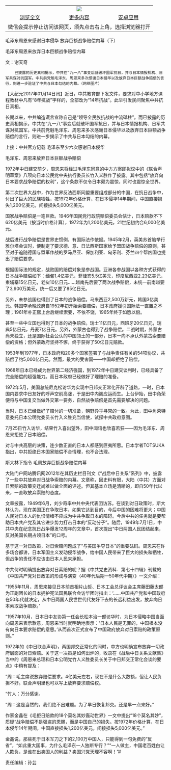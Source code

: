 

<table>
  <tr>
    <td align="center" colspan="3">
      <a href="https://github.com/ogate/ogate/blob/master/README.md"><img src="https://cloud.githubusercontent.com/assets/11880933/13434984/f430fae2-e012-11e5-814f-c2df1e82b247.jpg"/></a>
    </td>
  </tr>
  <tr>
    <td align="center">
      <a href="https://s3.ap-south-1.amazonaws.com/ogatem/oGate.htm?c815733&from=oNote">浏览全文</a>
    </td>
    <td align="center">
      <a href="https://s3.ap-south-1.amazonaws.com/ogatem/oGate.htm?from=oNote">更多内容</a>
    </td>
    <td align="center">
      <a href="https://raw.githubusercontent.com/ogate/up/master/ogate.apk">安卓应用</a>
    </td>
  </tr>
  <tr>
    <td align="center" colspan="3">
      微信会提示停止访问该网页，须先点击右上角，选择浏览器打开
    </td>
  </tr>
</table>    


毛泽东周恩来感谢日本侵华 放弃巨额战争赔偿内幕（下）

毛泽东周恩来放弃日本巨额战争赔偿内幕



文：谢天奇



        已披露的历史真相揭示，中共在“九一八”事变后就破坏国军抗日，并与日本情报机构、日军共谋对抗国军。中共前党魁毛泽东、周恩来多次感谢日本侵华以及放弃日本巨额战争赔偿的言行，则进一步验证了中共与日本勾结的内幕。（网络图片）




【大纪元2017年01月14日讯】近日，中共教育部下发文件，要求对中小学地方课程教材中凡有“8年抗战”字样的，全部改为“14年抗战”。此举引发民间聚焦中共抗日真相。


长期以来，中共编造谎言宣称自己是“领导全民族抗战的中流砥柱”。而已披露的历史真相揭示，中共在“九一八”事变后就破坏国军抗日，并与日本情报机构、日军共谋对抗国军。中共前党魁毛泽东、周恩来多次感谢日本侵华以及放弃日本巨额战争赔偿的言行，则进一步揭示了中共与日本勾结的内幕。


上接：中共官方记载 毛泽东至少六次感谢日本侵华


毛泽东、周恩来放弃日本巨额战争赔偿


1972年中日建交前夕，周恩来将经过毛泽东同意的中方方案即拟议中的《联合声明草案》八项向日本公民党中央执行委员长竹入义胜作了披露。其中包括“放弃向日本要求战争赔偿的权利”，这个条款不仅令日本颇为震惊，同时也震惊全世界。


第二次世界大战中，作为世界反法西斯同盟重要组成部分的中国，在抗日战争中，付出了巨大的民族牺牲，按1972年价格计算，在日本侵华14年期间，中国直接损失1,200亿美元，间接损失5,000亿美元。


国家战争赔偿是一笔巨款。1946年国民党行政院赔偿委员会估计，日本赔款不下620亿美元（按当时价格计算），1972年为1,200亿美元，21世纪初约合6,000亿美元。


战后进行战争赔偿是世界史惯例，有国际法作依据。1945年2月，英美苏首脑举行雅尔塔会议时，便制定了要求德、意、日法西斯国家给予盟国战争赔偿的原则，甚至对于追随德国与盟军作战的罗马尼亚、保加利亚、匈牙利、芬兰四个帮凶国也提出了赔偿要求。


根据国际法的规定，战败国的赔偿对象是参战国。亚洲各参战国以各种方式获得的日本战争赔偿如下：缅甸1.4亿美元，菲律宾5.5亿美元，印度尼西亚2.23亿美元，柬埔寨15亿日元，老挝10亿日元&#8230;&#8230;越南先后要了两次战争赔偿，未统一前南越要了3,900万美元，统一后又要了85亿日元。


另外，未参战国也得到了日本的战争赔偿。马来西亚2,500万新元，韩国3亿美元。韩国李承晚政府自1952年初开始索要赔偿，日本政府援引国际法一直置之不理；1961年朴正熙上台后继续索要，不依不饶，1965年终于如愿以偿。


甚至一些中立国也得到了日本的战争赔偿。瑞士11亿日元，西班牙20亿日元，瑞典5亿日元，丹麦7亿日元。另外，外蒙古也得到了战争赔偿。二战时期，外蒙古尚未独立，还是国际社会公认的中国领土的一部分，日本一向不承认外蒙古索要赔偿的资格；但外蒙政府坚持不懈，终于获得了50亿日元赔款。


1953年到1977年，日本政府和20多个国家签署了与战争责任有关的54项协议，共赔偿了约5,000亿日元。然而，最大的受害国——中国却拒绝了赔偿。


1968年日本已经成为世界第二经济强国，到1972年中日建交谈判时，已经具备了完全赔偿的超强能力。而日本政府已经做好了理赔的准备。


1972年5月，美国总统尼克松访华为实现中日邦交正常化开辟了道路，一时，日本国内要求中日友好的呼声空前高涨，于是田中内阁应运而生。上台伊始，田中角荣便将与中国复交当做外交第一要务，自然战争赔偿是首先需要解决的问题。


当时，日本已经做好了赔付的一切准备，朝野异乎寻常的一致。为此，田中角荣特意委托日本公明党委员长竹入义胜充当信使，试探中共政府意图。


7月25日竹入访华，结果竹入喜出望外，田中闻讯也欣喜若狂——因为毛泽东、周恩来拒绝了日本赔偿。


对与中共高层的决策，连少数正直的日本人都感到匪夷所思。日本学者TOTSUKA指出，中共拒绝日本国家赔偿不合情理，也不合法理。


斯大林下指令 毛周放弃巨额战争赔偿内幕


大陆门户网站腾讯网2012年在其历史栏目刊文《“战后中日关系”系列》中，披露了一些中共放弃对日战争索赔的内幕。文章称，因史料有限，大陆（中共）方面对日索赔的政策变迁尚难以做全面的评述。但其基本立场是清晰的，即自50年代以来，一直取放弃索赔的态度。


文章披露，1949年6月，刘少奇率中共中央代表团访苏。在谈到对日政策时，斯大林认为，现在美国正在争取日本，如果它达到目的，今后中国的困难将更大；中国人民对日本人的仇恨情绪不应成为中共争取日本的障碍。今后中共的任务就是要帮助日本共产党及其它进步势力打击日本的“反动分子”。随后，1949年7月1日，中共中央在纪念抗日战争爆发12周年的文章中，首次提出“中日两国人民团结起来，反对美国长期占领日本”的口号。


基于这一对日政策，对日索赔问题成了“与美国争夺日本”的重要砝码。周恩来在许多场合都讲，日本军国主义发动侵华战争，给中国人民带来了巨大的损失和牺牲，但战争的责任不应该由日本人民来承担。


中共何时明确提出放弃对日索赔的呢？据《中共党史资料．第七十四辑》刊载的《中国共产党对日政策的形成与演变（40年代后期—50年代中期）》一文介绍：


“1955年11月，周恩来接见日本前首相片山哲、日本工会总评议会主席藤田藤太郎为正副团长的日本拥护宪法国民联合会访华团时指出：‘&#8230;&#8230;中国共产党和中国政府在50年代就决定，从中日两国人民世世代代友好下去的长远利益出发，放弃向日本索取战争赔款。’


“1957年10月，日本日中友协第一任会长松本治一郎访华时，为日本侵略中国当面向周恩来表示歉意，周恩来当时就明确地表示：‘日本人民是无罪的，中国根本没有向日本要求赔偿的意思。’从而首次正式宣布了中国政府放弃对日索赔的政策原则。”


1972年的《中日联合声明》，两国邦交正常化的同时，中方也明确宣布放弃一切政府层面的对日索赔。关于这一决策是如何出炉的，收录在《战后中日关系文献集》当中的《周恩来总理和日本公明党竹人义胜委员长关于中日邦交正常化会谈的要点》中稍有提及：


“周：毛主席说放弃赔偿要求。4亿美元左右，现在不是什么大数额，但让人民负担不好。联合声明里也可以写上放弃要求赔偿权。


“竹人：万分感谢。


“周：这是当然的。我们绝不出难题。为了早日恢复邦交。还是早一点来好。”


作家金鑫在《毛拒日赔款的18个莫名其妙轰动世界》一文中提出“18个莫名其妙”，质疑“战争赔偿不是强盗的恩赐，而是中国自己的损失。按1972年价格计算，在日本侵华14年期间，中国直接损失1,200亿美元，间接损失5,000亿美元。”


金鑫说，那些死于日本军刀之下的2,100万中国人，只能得到一句免费的“反省”，“如此重大国事，为什么毛泽东一人独断专行？”“一人做主，中国老百姓白让人欺负，是谁在出卖国人的利益？卖国兴党天理不容啊！”#


责任编辑：孙芸



